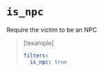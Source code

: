 # `is_npc`

Require the victim to be an NPC

> [!example]
> ```yaml
> filters:
>   is_npc: true
> ```

